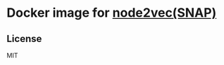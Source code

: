 # Docker image for [node2vec(SNAP)](https://github.com/snap-stanford/snap/tree/master/examples/node2vec)

## License

MIT
